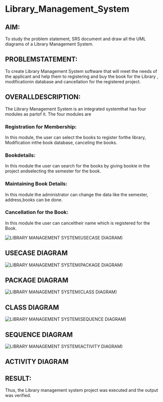 # Library_Management_System
## AIM:
 To study the problem statement, SRS document and draw all the UML
 diagrams of a Library Management System.
 
## PROBLEMSTATEMENT:
 To create Library Management System software that will meet the needs of the
 applicant and help them to registering and buy the book for the Library ,
 modificationin database and cancellation for the registered project.
 
## OVERALLDESCRIPTION:
 The Library Management System is an integrated systemthat has four modules as
 partof it. The four modules are
### Registration for Membership:
 In this module, the user can select the books to register forthe library,
 Modification inthe book database, canceling the books.
### Bookdetails:
 In this module the user can search for the books by giving bookie in the
 project andselecting the semester for the book.
### Maintaining Book Details:
 In this module the administrator can change the data like the semester,
 address,books can be done.
### Cancellation for the Book:
 In this module the user can canceltheir name which is registered for the Book.


![LIBRARY MANAGEMENT SYSTEM(USECASE DIAGRAM)](https://github.com/SanjayBalaji0/Library_Management_System/assets/145533553/a1c54709-e25e-4424-9763-75564a26eadf)
## USECASE DIAGRAM

![LIBRARY MANAGEMENT SYSTEM(PACKAGE DIAGRAM)](https://github.com/SanjayBalaji0/Library_Management_System/assets/145533553/6ce04db1-3d20-4cd9-a4b7-18002be18a6c)
## PACKAGE DIAGRAM

![LIBRARY MANAGEMENT SYSTEM(CLASS DIAGRAM)](https://github.com/SanjayBalaji0/Library_Management_System/assets/145533553/6343f056-74db-4b9b-a1d0-83aec185cd79)
## CLASS DIAGRAM

![LIBRARY MANAGEMENT SYSTEM(SEQUENCE DIAGRAM)](https://github.com/SanjayBalaji0/Library_Management_System/assets/145533553/25661fb6-7296-4bfc-8188-6d04228471cc)
## SEQUENCE DIAGRAM

![LIBRARY MANAGEMENT SYSTEM(ACTIVITY DIAGRAM)](https://github.com/SanjayBalaji0/Library_Management_System/assets/145533553/49f2a3fb-0f7a-4dab-9e9c-7c17b364094d)
## ACTIVITY DIAGRAM

## RESULT:
 Thus, the Library management system project was executed and the output
 was verified.
